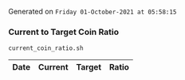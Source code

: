 Generated on `Friday 01-October-2021 at 05:58:15`

### Current to Target Coin Ratio
`current_coin_ratio.sh`

Date|Current|Target|Ratio
---|---|---|---
